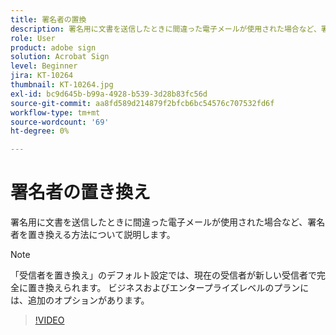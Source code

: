 ```yaml
---
title: 署名者の置換
description: 署名用に文書を送信したときに間違った電子メールが使用された場合など、署名者を置き換える方法について説明します。
role: User
product: adobe sign
solution: Acrobat Sign
level: Beginner
jira: KT-10264
thumbnail: KT-10264.jpg
exl-id: bc9d645b-b99a-4928-b539-3d28b83fc56d
source-git-commit: aa8fd589d214879f2bfcb6bc54576c707532fd6f
workflow-type: tm+mt
source-wordcount: '69'
ht-degree: 0%

---
```


# 署名者の置き換え

署名用に文書を送信したときに間違った電子メールが使用された場合など、署名者を置き換える方法について説明します。

>[!NOTE]
>
>「受信者を置き換え」のデフォルト設定では、現在の受信者が新しい受信者で完全に置き換えられます。 ビジネスおよびエンタープライズレベルのプランには、追加のオプションがあります。

>[!VIDEO](https://video.tv.adobe.com/v/342340?quality=12&learn=on&hidetitle=true)
